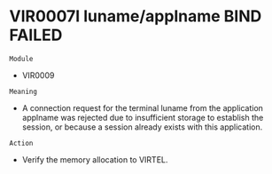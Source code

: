 # VIR0007I luname/applname BIND FAILED

`Module`
- VIR0009

`Meaning`
- A connection request for the terminal luname from the application applname was rejected due to insufficient storage to establish the session, or because a session already exists with this application.

`Action`
- Verify the memory allocation to VIRTEL.
